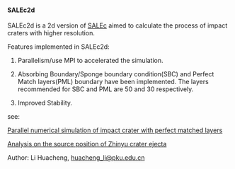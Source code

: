 #### SALEc2d

SALEc2d is a 2d version of [SALEc](https://github.com/huachengli/SALEc-public) aimed to calculate the process of impact craters with higher resolution.

Features implemented in SALEc2d:

1. Parallelism/use MPI to accelerated the simulation.

2. Absorbing Boundary/Sponge boundary condition(SBC) and Perfect Match layers(PML) boundary have been implemented. The layers recommended for SBC and PML are 50 and 30 respectively.

3. Improved Stability.

see: 

[Parallel numerical simulation of impact crater with perfect matched layers](https://arxiv.org/abs/2403.04267)

[Analysis on the source position of Zhinyu crater ejecta](https://doi.org/10.1016/j.icarus.2025.116579)

Author: 
    Li Huacheng, huacheng_li@pku.edu.cn
